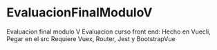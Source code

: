 # EvaluacionFinalModuloV
Evaluacion final modulo V
Evaluacion curso front end: Hecho en Vuecli, Pegar en el src Requiere Vuex, Router, Jest y BootstrapVue
